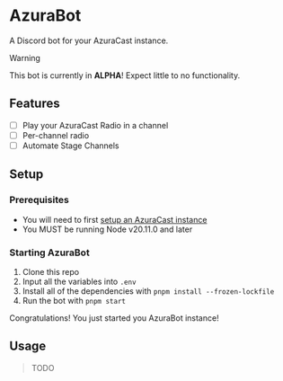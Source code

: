 # AzuraBot

A Discord bot for your AzuraCast instance.

> [!WARNING]
> This bot is currently in **ALPHA**! Expect little to no functionality.

## Features

- [ ] Play your AzuraCast Radio in a channel
- [ ] Per-channel radio
- [ ] Automate Stage Channels

## Setup

### Prerequisites

- You will need to first [setup an AzuraCast instance](https://www.azuracast.com/docs/getting-started/installation/)
- You MUST be running Node v20.11.0 and later

### Starting AzuraBot

1. Clone this repo
2. Input all the variables into `.env`
3. Install all of the dependencies with `pnpm install --frozen-lockfile`
4. Run the bot with `pnpm start`

Congratulations! You just started you AzuraBot instance!

## Usage

> TODO
